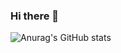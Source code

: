 ### Hi there 👋

![Anurag's GitHub stats](https://github-readme-stats.vercel.app/api?username=Cube707&show_icons=true&theme=merko)

<!--
**Cube707/Cube707** is a ✨ _special_ ✨ repository because its `README.md` (this file) appears on your GitHub profile.

Here are some ideas to get you started:

- 🔭 I’m currently working on ...
- 🌱 I’m currently learning ...
- 👯 I’m looking to collaborate on ...
- 🤔 I’m looking for help with ...
- 💬 Ask me about ...
- 📫 How to reach me: ...
- 😄 Pronouns: ...
- ⚡ Fun fact: ...

more ideas:
- <https://github.com/DenverCoder1/readme-typing-svg>

-->

